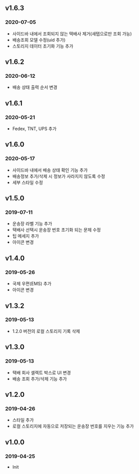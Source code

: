 ## v1.6.3
### 2020-07-05
* 사이드바 내에서 조회되지 않는 택배사 제거(새탭으로만 조회 가능)
* 배송조회 모델 수정(uid 추가)
* 스토리지 데이터 초기화 기능 추가

## v1.6.2
### 2020-06-12
* 배송 상태 출력 순서 변경

## v1.6.1
### 2020-05-21
* Fedex, TNT, UPS 추가

## v1.6.0
### 2020-05-17
* 사이드바 내에서 배송 상태 확인 기능 추가
* 배송정보 추가/삭제 시 정보가 사라지지 않도록 수정
* 세부 스타일 수정

## v1.5.0
### 2019-07-11
* 운송장 라벨 기능 추가
* 택배사 선택시 운송장 번호 초기화 되는 문제 수정
* 팁 메세지 추가
* 아이콘 변경

## v1.4.0
### 2019-05-26
* 국제 우편(EMS) 추가
* 아이콘 변경

## v1.3.2
### 2019-05-13
* 1.2.0 버전의 로컬 스토리지 기록 삭제

## v1.3.0
### 2019-05-13
* 택배 회사 셀렉트 박스로 UI 변경
* 배송 조회 추가/삭제 기능 추가

## v1.2.0
### 2019-04-26
* 스타일 추가
* 로컬 스토리지에 자동으로 저장되는 운송장 번호를 지우는 기능 추가

## v1.0.0
### 2019-04-25
* Init